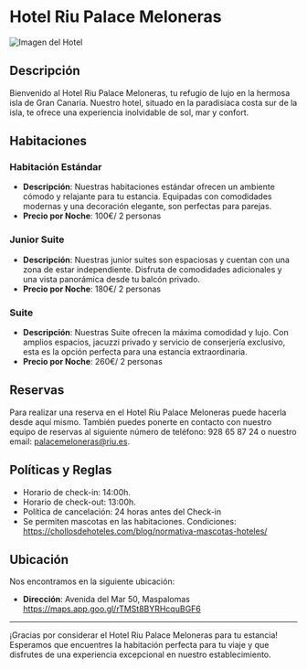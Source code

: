 # Hotel Riu Palace Meloneras

![Imagen del Hotel](https://www.riu.com/en/binaris/piscina-pool-3_tcm55-133615.jpg?v=tm080322_1324)

## Descripción

Bienvenido al Hotel Riu Palace Meloneras, tu refugio de lujo en la hermosa isla de Gran Canaria. Nuestro hotel, situado en la paradisíaca costa sur de la isla, te ofrece una experiencia inolvidable de sol, mar y confort.

## Habitaciones

### Habitación Estándar

- **Descripción**: Nuestras habitaciones estándar ofrecen un ambiente cómodo y relajante para tu estancia. Equipadas con comodidades modernas y una decoración elegante, son perfectas para parejas.
- **Precio por Noche**: 100€/ 2 personas

### Junior Suite

- **Descripción**: Nuestras junior suites son espaciosas y cuentan con una zona de estar independiente. Disfruta de comodidades adicionales y una vista panorámica desde tu balcón privado.
- **Precio por Noche**: 180€/ 2 personas

### Suite

- **Descripción**: Nuestras Suite ofrecen la máxima comodidad y lujo. Con amplios espacios, jacuzzi privado y servicio de conserjería exclusivo, esta es la opción perfecta para una estancia extraordinaria.
- **Precio por Noche**: 260€/ 2 personas

## Reservas

Para realizar una reserva en el Hotel Riu Palace Meloneras puede hacerla desde aquí mismo. También puedes ponerte en contacto con nuestro equipo de reservas al siguiente número de teléfono: 928 65 87 24 o nuestro email: palacemeloneras@riu.es.

## Políticas y Reglas

- Horario de check-in: 14:00h.
- Horario de check-out: 13:00h.
- Política de cancelación: 24 horas antes del Check-in
- Se permiten mascotas en las habitaciones. Condiciones: https://chollosdehoteles.com/blog/normativa-mascotas-hoteles/ 

## Ubicación

Nos encontramos en la siguiente ubicación:

- **Dirección**: Avenida del Mar 50, Maspalomas
https://maps.app.goo.gl/rTMSt8BYRHcquBGF6 
---

¡Gracias por considerar el Hotel Riu Palace Meloneras para tu estancia! Esperamos que encuentres la habitación perfecta para tu viaje y que disfrutes de una experiencia excepcional en nuestro establecimiento.